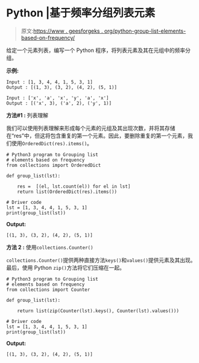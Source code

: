 # Python |基于频率分组列表元素

> 原文:[https://www . geesforgeks . org/python-group-list-elements-based-on-frequency/](https://www.geeksforgeeks.org/python-group-list-elements-based-on-frequency/)

给定一个元素列表，编写一个 Python 程序，将列表元素及其在元组中的频率分组。

**示例:**

```
Input : [1, 3, 4, 4, 1, 5, 3, 1]
Output : [(1, 3), (3, 2), (4, 2), (5, 1)]

Input : ['x', 'a', 'x', 'y', 'a', 'x']
Output : [('x', 3), ('a', 2), ('y', 1)]

```

**方法#1 :** 列表理解

我们可以使用列表理解来形成每个元素的元组及其出现次数，并将其存储在“res”中，但这将包含重复的第一个元素。因此，要删除重复的第一个元素，我们使用`OrderedDict(res).items()`。

```
# Python3 program to Grouping list 
# elements based on frequency
from collections import OrderedDict 

def group_list(lst):

    res =  [(el, lst.count(el)) for el in lst]
    return list(OrderedDict(res).items())

# Driver code
lst = [1, 3, 4, 4, 1, 5, 3, 1]
print(group_list(lst))
```

**Output:**

```
[(1, 3), (3, 2), (4, 2), (5, 1)]

```

**方法 2 :** 使用`collections.Counter()`

`collections.Counter()`提供两种直接方法`keys()`和`values()`提供元素及其出现。最后，使用 Python `zip()`方法将它们压缩在一起。

```
# Python3 program to Grouping list 
# elements based on frequency
from collections import Counter

def group_list(lst):

    return list(zip(Counter(lst).keys(), Counter(lst).values()))

# Driver code
lst = [1, 3, 4, 4, 1, 5, 3, 1]
print(group_list(lst))
```

**Output:**

```
[(1, 3), (3, 2), (4, 2), (5, 1)]

```